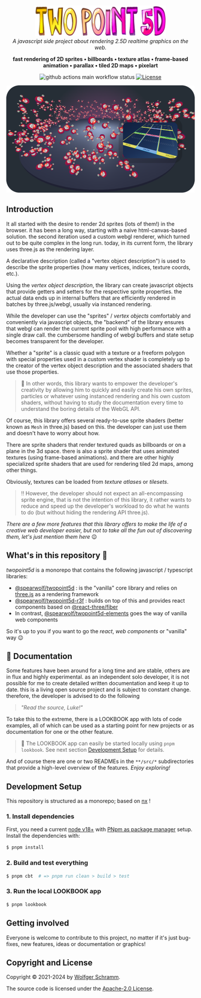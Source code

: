 <p align="center">
  <img width="350" src="docs/images/twopoint5d-700x168.png">
  <br>
  <em>A javascript side project about rendering 2.5D realtime graphics on the web.</em>
</p>

<p align="center">
  <b>
    fast rendering of 2D sprites &bull; billboards &bull; texture atlas &bull; frame-based animation &bull; parallax &bull; tiled 2D maps &bull; pixelart
  </b>
</p>

<div align="center">

![github actions main workflow status](https://github.com/spearwolf/twopoint5d/actions/workflows/main.yml/badge.svg)
[![License](https://img.shields.io/badge/License-Apache_2.0-yellowgreen.svg)](https://opensource.org/licenses/Apache-2.0)

</div>

![twopoint5d cover](cover.png)

## Introduction

It all started with the desire to render 2d sprites (lots of them!) in the browser. it has been a long way, starting with a naive html-canvas-based solution. the second iteration used a custom webgl renderer, which turned out to be quite complex in the long run. today, in its current form, the library uses three.js as the rendering layer.

A declarative description (called a "vertex object description") is used to describe the sprite properties (how many vertices, indices, texture coords, etc.).

Using the _vertex object description_, the library can create javascript objects that provide getters and setters for the respective sprite properties. the actual data ends up in internal buffers that are efficiently rendered in batches by three.js/webgl, usually via instanced rendering.

While the developer can use the "sprites" / _vertex objects_ comfortably and conveniently via javascript objects, the "backend" of the library ensures that webgl can render the current sprite pool with high performance with a single draw call. the cumbersome handling of webgl buffers and state setup becomes transparent for the developer.

Whether a "sprite" is a classic quad with a texture or a freeform polygon with special properties used in a custom vertex shader is completely up to the creator of the vertex object description and the associated shaders that use those properties.

> :rocket: In other words, this library wants to empower the developer's creativity by allowing him to quickly and easily create his own sprites, particles or whatever using instanced rendering and his own custom shaders, without having to study the documentation every time to understand the boring details of the WebGL API.  

Of course, this library offers several ready-to-use sprite shaders (better known as `Mesh` in three.js) based on this. the developer can just use them and doesn't have to worry about how.

There are sprite shaders that render textured quads as billboards or on a plane in the 3d space. there is also a sprite shader that uses animated  textures (using frame-based animations). and there are other highly specialized sprite shaders that are used for rendering tiled 2d maps, among other things.

Obviously, textures can be loaded from _texture atlases_ or _tilesets_.

> ‼️ However, the developer should not expect an all-encompassing sprite engine, that is not the intention of this library, it rather wants to reduce and speed up the developer's workload to do what he wants to do (but without hiding the rendering API three.js).

_There are a few more features that this library offers to make the life of a creative web developer easier, but not to take all the fun out of discovering them, let's just mention them here_ :wink:

## What's in this repository 👀

_twopoint5d_ is a monorepo that contains the following javascript / typescript libraries:

- [@spearwolf/twopoint5d](packages/twopoint5d) : is the "vanilla" core library and relies on [three.js](https://threejs.org/) as a rendering framework
- [@spearwolf/twopoint5d-r3f](packages/twopoint5d-r3f) : builds on top of this and provides react components based on [@react-three/fiber](https://github.com/pmndrs/react-three-fiber/)
- In contrast, [@spearwolf/twopoint5d-elements](packages/twopoint5d-elements) goes the way of vanilla web components

So it's up to you if you want to go the _react_, _web components_ or "vanilla" way :wink:


## 📖 Documentation

Some features have been around for a long time and are stable, others are in flux and highly experimental. as an independent solo developer, it is not possible for me to create detailed written documentation and keep it up to date. this is a living open source project and is subject to constant change. therefore, the developer is advised to do the following

> _"Read the source, Luke!"_

To take this to the extreme, there is a LOOKBOOK app with lots of code examples, all of which can be used as a starting point for new projects or as documentation for one or the other feature.

> :rocket: The LOOKBOOK app can easily be started locally using `pnpm lookbook`. See next section [Development Setup](#development-setup) for details.

And of course there are one or two READMEs in the `**/src/*` subdirectories that provide a high-level overview of the features. _Enjoy exploring!_


## Development Setup

This repository is structured as a monorepo; based on [nx](https://nx.dev/) !

### 1. Install dependencies

First, you need a current [node v18+](https://nodejs.org/) with [PNpm as package manager](https://pnpm.io/) setup.
Install the dependencies with:

```sh
$ pnpm install
```

### 2. Build and test everything

```sh
$ pnpm cbt  # => pnpm run clean > build > test
```

### 3. Run the local LOOKBOOK app

```sh
$ pnpm lookbook
```

## Getting involved

Everyone is welcome to contribute to this project, no matter if it's just bug-fixes, new features, ideas or documentation or graphics!


## Copyright and License

Copyright &copy; 2021-2024 by [Wolfger Schramm](mailto:wolfger@spearwolf.de?subject=[GitHub]%20twopoint5d).

The source code is licensed under the [Apache-2.0 License](./LICENSE).
